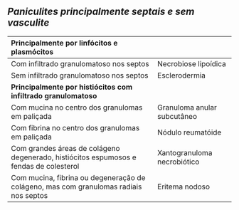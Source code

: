 ## ***Paniculites principalmente septais e sem vasculite***


| Principalmente por linfócitos e plasmócitos |  |
| :---- | :---- |
| Com infiltrado granulomatoso nos septos | Necrobiose lipoídica |
| Sem infiltrado granulomatoso nos septos | Esclerodermia |
| **Principalmente por histiócitos com infiltrado granulomatoso** |  |
| Com mucina no centro dos granulomas em paliçada | Granuloma anular subcutâneo |
| Com fibrina no centro dos granulomas em paliçada | Nódulo reumatóide |
| Com grandes áreas de colágeno degenerado, histiócitos espumosos e fendas de colesterol | Xantogranuloma necrobiótico |
| Com mucina, fibrina ou degeneração de colágeno, mas com granulomas radiais nos septos | Eritema nodoso |

